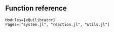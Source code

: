 ## Function reference

```@autodocs
Modules=[eQuilibrator]
Pages=["system.jl", "reaction.jl", "utils.jl"]
```
